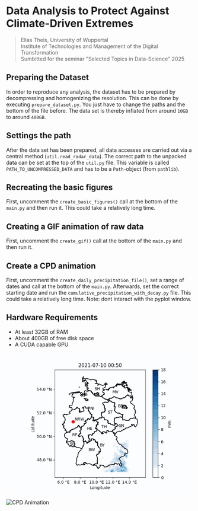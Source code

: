 
# Data Analysis to Protect Against Climate-Driven Extremes

>Elias Theis, University of Wuppertal<br>
>Institute of Technologies and Management of the Digital Transformation<br>
>Sumbitted for the seminar "Selected Topics in Data-Science" 2025

## Preparing the Dataset
In order to reproduce any analysis, the dataset has to be prepared by decompressing and homogenizing the resolution. This can be done by executing `prepare_dataset.py`. You just have to change the paths and the bottom of the file before. The data set is thereby inflated from around `10GB` to around `400GB`.

## Settings the path
After the data set has been prepared, all data accesses are carried out via a central method (`util.read_radar_data`). The correct path to the unpacked data can be set at the top of the `util.py` file. This variable is called `PATH_TO_UNCOMPRESSED_DATA` and has to be a `Path`-object (from `pathlib`).

## Recreating the basic figures
First, uncomment the `create_basic_figures()` call at the bottom of the `main.py` and then run it. This could take a relatively long time.

## Creating a GIF animation of raw data
First, uncomment the `create_gif()` call at the bottom of the `main.py` and then run it.

## Create a CPD animation
First, uncomment the `create_daily_precipitation_file()`, set a range of dates and call at the bottom of the `main.py`. Afterwards, set the correct starting date and run the `cumulative_precipitation_with_decay.py` file. This could take a relatively long time. Note: dont interact with the pyplot window.


## Hardware Requirements
- At least 32GB of RAM
- About 400GB of free disk space
- A CUDA capable GPU

![Radar Animation](results/radar_data.gif)

![CPD Animation](CPD.gif)